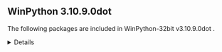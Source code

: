 ## WinPython 3.10.9.0dot 

The following packages are included in WinPython-32bit v3.10.9.0dot .

<details>

### Tools

Name | Version | Description
-----|---------|------------


### Python packages

Name | Version | Description
-----|---------|------------
[Python](http://www.python.org/) | 3.10.9 | Python programming language with standard library
[msvc_runtime](https://pypi.org/project/msvc_runtime) | 14.32.31326 | Install the Microsoft&#8482; Visual C++&#8482; runtime DLLs to the sys.prefix and Scripts directories
[pip](https://pypi.org/project/pip) | 22.3.1 | The PyPA recommended tool for installing Python packages.
[setuptools](https://pypi.org/project/setuptools) | 65.5.0 | Easily download, build, install, upgrade, and uninstall Python packages
[sqlite_bro](https://pypi.org/project/sqlite_bro) | 0.12.2 | a graphic SQLite Client in 1 Python file
[wheel](https://pypi.org/project/wheel) | 0.38.4 | A built-package format for Python
[winpython](http://winpython.github.io/) | 5.3.20221231 | WinPython distribution tools, including WPPM

</details>
